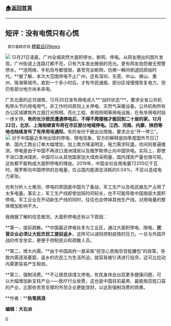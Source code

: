 ###  [:house:返回首頁](https://github.com/ourhimalayas/txt)
---

## 短评：没有电慌只有心慌
` 首尔喜韩农场` [轉載自GNews](https://gnews.org/zh-hans/676683/)

![]()![](https://gnews-media-offload.s3.amazonaws.com/wp-content/uploads/2020/12/22182901/c9aa8d42ef3fabd28460717f6c5461d4.jpg)
12月21日凌晨，广州全城突然大面积停水、断网、停电。从网友晒出的图片发现，广州街道上连路灯都不亮，只有汽车发出微弱的亮光。更有网友抱怨被无预警停水，**连网络、手机信号都很弱，甚至完全断网，仿佛一瞬间倒退回原始时代。**据了解，本次大范围停电不止广州，还有深圳、东莞、中山、佛山、惠州、珠海等城市。直到一个多小时后，才有市民通报，部分区域慢慢恢复电力，但仍有部分地方尚未来电。

广东北面的近邻湖南，12月20日宣布用电进入**“战时状态”**，要求全省公共机构带头节约用电用气，非工作时间原则上关停电、天然气采暖设备。公共机构所有办公区域建筑外立面灯光照明、亮化工程、景观照明等用电设施，在有序用电时段一律关停。**有的长沙居民遭遇停电后，不得不爬楼梯才能回到二十层的家。**12月22日，北京、上海相继宣布将在市区部分地域停电。江西、河南、内蒙、陕西等地也陆续发布了**有序用电通知**。有的省份干脆出台措施，要求企业“开一停三”。
![](https://gnews.org/d6c85cd9-2db1-411f-b5cb-6d0907a51034)
对于中国最近多地出现的停电、限电现象，官方的解释是四季度国外节日订单、国内工商业订单大幅增加，加上南方降温明显，电力需求旺盛。坊间则普遍推测，停电是由于中国不再进口澳洲煤炭以及俄罗斯停止向中国供电。实际上，即使不进口澳洲煤炭，中国可以从其他国家加大煤炭采购量，国内煤炭产量也很可观，这些都不能构成大面积停电的理由。2019年，中国全社会用电量72255亿千瓦时。俄罗斯向中国停供的总电量，仅占国内能源总消耗的0.04%，不足以造成电力紧张。

也有分析人士推测，停电的原因是中国为了备战，军工生产以及核武器生产占用了太多电量。事实上，军工生产线即使加班时间较长，也不可能导致中国南部大面积停电。军工企业在开动新生产线的同时，往往也会停掉其他生产线，对用电量的整体增加影响不大。

我根据了解的信息推测，大面积停电还有以下原因：

**第一，提前疏散。**中国最近停电处多为工业区，通过大面积停电、限电，**民营企业必须让大批农民工提前返乡**。这样可以减轻控制疫情的压力。一旦与外国开战的传言坐实，更便于控制民众和疏散人员。

**第二，增大内需。**由于中国政府一直采取“挖空心思掏空百姓腰包”的政策，导致内需逐渐萎靡，返乡的农民工为生活所迫，就容易被引诱进行投资，这可比拉动内需更容易产生税收。

**第三，强制消费。**不让居民烧煤又停电，贫民身体会出现更多健康问题，可以大幅增加新支柱产业——医疗行业收费，这也是中国目前最黑、最能掏百姓口袋的产业，比那些苦苦支撑的外贸企业更能敛财，以达到强制消费的效果。

**作者：****执笔挑浪**

**编辑：大右派**

0
